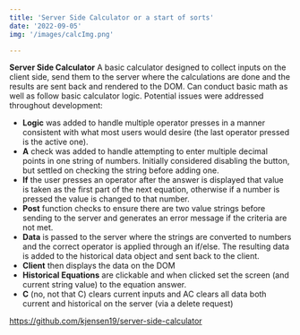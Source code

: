```yaml
---
title: 'Server Side Calculator or a start of sorts'
date: '2022-09-05'
img: '/images/calcImg.png'

---
```


**Server Side Calculator** A basic calculator designed to collect inputs on the client side, send them to the server where the calculations are done and the results are sent back and rendered to the DOM. Can conduct basic math as well as follow basic calculator logic. Potential issues were addressed throughout development: 
- **Logic** was added to handle multiple operator presses in a manner consistent with what most users would desire (the last operator pressed is the active one). 
- **A** check was added to handle attempting to enter multiple decimal points in one string of numbers. Initially considered disabling the button, but settled on checking the string before adding one. 
- **If** the user presses an operator after the answer is displayed that value is taken as the first part of the next equation, otherwise if a number is pressed the value is changed to that number. 
- **Post** function checks to ensure there are two value strings before sending to the server and generates an error message if the criteria are not met. 
- **Data** is passed to the server where the strings are converted to numbers and the correct operator is applied through an if/else. The resulting data is added to the historical data object and sent back to the client. 
- **Client** then displays the data on the DOM
- **Historical Equations** are clickable and when clicked set the screen (and current string value) to the equation answer. 
- **C** (no, not that C) clears current inputs and AC clears all data both current and historical on the server (via a delete request)


https://github.com/kjensen19/server-side-calculator